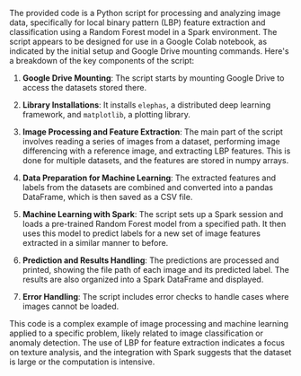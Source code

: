 The provided code is a Python script for processing and analyzing image data, specifically for local binary pattern (LBP) feature extraction and classification using a Random Forest model in a Spark environment. The script appears to be designed for use in a Google Colab notebook, as indicated by the initial setup and Google Drive mounting commands. Here's a breakdown of the key components of the script:

1. **Google Drive Mounting**: The script starts by mounting Google Drive to access the datasets stored there.

2. **Library Installations**: It installs `elephas`, a distributed deep learning framework, and `matplotlib`, a plotting library.

3. **Image Processing and Feature Extraction**: The main part of the script involves reading a series of images from a dataset, performing image differencing with a reference image, and extracting LBP features. This is done for multiple datasets, and the features are stored in numpy arrays.

4. **Data Preparation for Machine Learning**: The extracted features and labels from the datasets are combined and converted into a pandas DataFrame, which is then saved as a CSV file.

5. **Machine Learning with Spark**: The script sets up a Spark session and loads a pre-trained Random Forest model from a specified path. It then uses this model to predict labels for a new set of image features extracted in a similar manner to before.

6. **Prediction and Results Handling**: The predictions are processed and printed, showing the file path of each image and its predicted label. The results are also organized into a Spark DataFrame and displayed.

7. **Error Handling**: The script includes error checks to handle cases where images cannot be loaded.

This code is a complex example of image processing and machine learning applied to a specific problem, likely related to image classification or anomaly detection. The use of LBP for feature extraction indicates a focus on texture analysis, and the integration with Spark suggests that the dataset is large or the computation is intensive.
